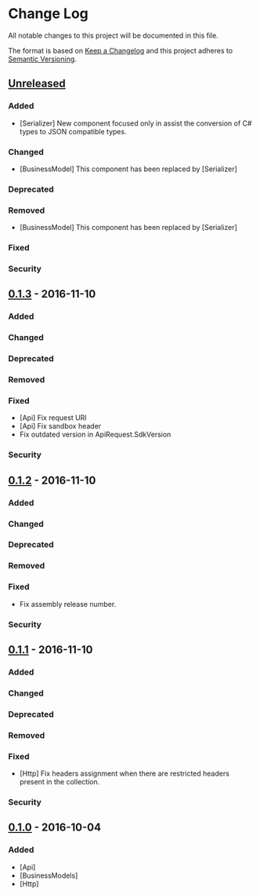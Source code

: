 # Change Log
All notable changes to this project will be documented in this file.

The format is based on [Keep a Changelog](http://keepachangelog.com/) 
and this project adheres to [Semantic Versioning](http://semver.org/).

## [Unreleased]
### Added
- [Serializer] New component focused only in assist the conversion of C# types to JSON compatible types.

### Changed
- [BusinessModel] This component has been replaced by [Serializer]

### Deprecated

### Removed
- [BusinessModel] This component has been replaced by [Serializer]

### Fixed

### Security

## [0.1.3] - 2016-11-10
### Added

### Changed

### Deprecated

### Removed

### Fixed
- [Api] Fix request URI
- [Api] Fix sandbox header
- Fix outdated version in ApiRequest.SdkVersion

### Security

## [0.1.2] - 2016-11-10
### Added

### Changed

### Deprecated

### Removed

### Fixed
- Fix assembly release number.

### Security

## [0.1.1] - 2016-11-10
### Added

### Changed

### Deprecated

### Removed

### Fixed
- [Http] Fix headers assignment when there are restricted headers present in the collection.

### Security

## [0.1.0] - 2016-10-04
### Added
- [Api]
- [BusinessModels]
- [Http]

[Unreleased]: https://github.com/aplazame/dotnet-sdk/compare/v0.1.3...HEAD
[0.1.3]: https://github.com/aplazame/dotnet-sdk/compare/v0.1.2...v0.1.3
[0.1.2]: https://github.com/aplazame/dotnet-sdk/compare/v0.1.1...v0.1.2
[0.1.1]: https://github.com/aplazame/dotnet-sdk/compare/v0.1.0...v0.1.1
[0.1.0]: https://github.com/aplazame/dotnet-sdk/commit/3ed234e0430e98b4d6edefe06192a8ba7eb7d0cb
